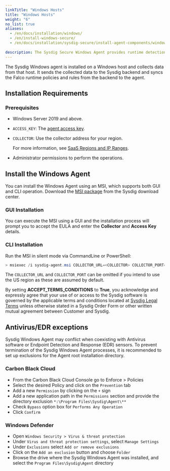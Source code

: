 ```yaml
---
linkTitle: "Windows Hosts"
title: "Windows Hosts"
weight: "6"
no_list: true
aliases:
  - /en/docs/installation/windows/
  - /en/install-windows-secure/
  - /en/docs/installation/sysdig-secure/install-agent-components/windows-host/
  
description: The Sysdig Secure Windows Agent provides runtime detection and policy enforcement for host processes on Windows. It uses Falco to ensure workload security and compliance. The agent has two components, the Connection manager and the Security manager, which are both managed by the Agent installer.
---
```


The Sysdig Windows agent is installed on a Windows host and collects data from that host. It sends the collected data to the Sysdig backend and syncs the Falco runtime policies and rules from the backend to the agent.

## Installation Requirements

### Prerequisites

* Windows Server 2019 and above.
* `ACCESS_KEY`: The [agent access key](/en/agent-access-key).
* `COLLECTOR`: Use the collector address for your region.

  For more information, see [SaaS Regions and IP Ranges](/en/docs/administration/saas-regions-and-ip-ranges/).
* Administrator permissions to perform the operations.

## Install the Windows Agent

You can install the Windows Agent using an MSI, which supports both GUI and CLI operation. Download the [MSI package](https://download.sysdig.com/stable/msi/x86_64/agent-windows-1.2.0.msi) from the Sysdig download center.

### GUI Installation

You can execute the MSI using a GUI and the installation process will prompt you to accept the EULA and enter the **Collector** and **Access Key** details.

### CLI Installation

Run the MSI in silent mode via CommandLine or PowerShell:

```powershell
> msiexec /i sysdig-agent.msi COLLECTOR_URL=<COLLECTOR> COLLECTOR_PORT=6443 ACCESS_KEY=<AGENT_ACCESS_KEY> ACCEPT_TERMS_CONDITIONS=True /qn
```

The `COLLECTOR_URL` and `COLLECTOR_PORT` can be omitted if you intend to use the US region as these are assumed by default.

By setting **ACCEPT_TERMS_CONDITIONS** to **True**, you acknowledge and expressly agree that your use of or access to the Sysdig software is governed by the applicable terms and conditions located at [Sysdig Legal Terms](https://sysdig.com/legal/) unless otherwise stated in a Sysdig Order Form or other written mutual agreement between Customer and Sysdig.

## Antivirus/EDR exceptions

Sysdig Windows Agent may conflict when coexisting with Antivirus software or Endpoint Detection and Response (EDR) sensors. To prevent termination of the Sysdig Windows Agent processes, it is recommended to set up exclusions for the Agent root installation directory.

### Carbon Black Cloud

- From the Carbon Black Cloud Console go to Enforce > Policies
- Select the desired Policy and click on the `Prevention` tab
- Add a new `Permission` by clicking on the `+` sign
- Add a new application path in the `Permissions` section and provide the directory exclusion `*:\Program Files\Sysdig\Agent\**`
- Check `Bypass` option box for `Performs Any Operation`
- Click `Confirm`

### Windows Defender

- Open `Windows Security > Virus & threat protection`
- Under `Virus and threat protection settings`, select `Manage Settings`
- Under `Exclusions` select `Add or remove exclusions`
- Click on the `Add an exclusion` button and choose `Folder`
- Browse the drive where the Sysdig Windows Agent was installed, and select the `Program Files\Sysdig\Agent` directory

